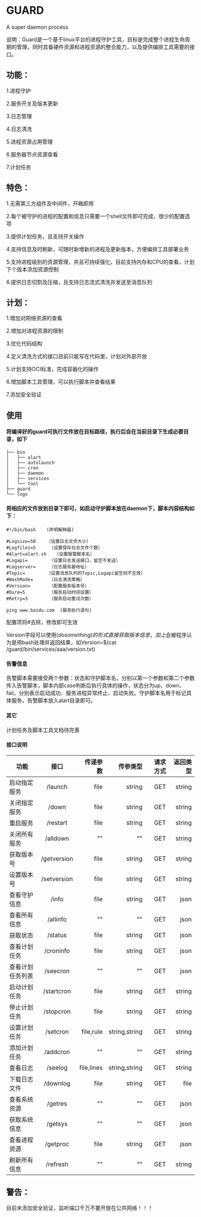 # GUARD
A super daemon process


说明：Guard是一个基于linux平台的进程守护工具，目标是完成整个进程生命周期的管理，同时具备硬件资源和进程资源的整合能力，以及提供编排工具需要的接口。



## 功能：


1.进程守护


2.服务开关及版本更新


3.日志管理


4.日志清洗


5.进程资源占用管理


6.服务器节点资源查看


7.计划任务







## 特色：


1.无需第三方组件及中间件，开箱即用


2.每个被守护的进程的配置和信息只需要一个shell文件即可完成，很少的配置选项


3.提供计划任务，且支持开关操作


4.支持信息及时刷新，可随时新增新的进程及更新版本，方便编排工具部署业务


5.支持进程级别的资源管理，并且可持续强化，目前支持内存和CPU的查看，计划下个版本添加资源控制


6.提供日志切割及压缩，且支持日志流式清洗并发送至消息队列





## 计划：


1.增加对网络资源的查看


2.增加对进程资源的限制


3.优化代码结构


4.定义清洗方式的接口目前只能写在代码里，计划对外部开放


5.计划支持OCI标准，完成容器化的操作


6.增加脚本工具管理，可以执行脚本并查看结果


7.添加安全验证




## 使用

#### 将编译好的guard可执行文件放在目标路径，执行后会在当前目录下生成必要目录，如下


```
├── bin
│   ├── alart
│   ├── autolaunch
│   ├── cron
│   ├── daemon
│   ├── services
│   └── tool
├── guard
└── logs
```

#### 将相应的文件放到目录下即可，如启动守护脚本放在daemon下，脚本内容结构如下：

```
#!/bin/bash    (声明解释器)

#Logsize=50    （设置日志文件大小）
#Logfiles=5     （设置保存日志文件个数）
#Alart=alart.sh   （设置报警脚本名）
#Logapi=        （设置日志发送接口，留空不发送）
#Logserver=     （日志服务器地址）
#Topic=        （设置消息队列的Topic,Logapi留空则不生效）
#WashMode=      （日志清洗策略）
#Version=       （配置服务版本号）
#Dure=5         （服务启动时间设置）
#Retry=3        （服务启动重试次数）

ping www.baidu.com  (服务执行语句)
```

配置项将#去除，修改即可生效

Version字段可以使用$(do something)的形式直接获取版本信息，加上$会被程序认为是用bash处理并返回结果，如Version=$(cat /guard/bin/services/aaa/version.txt)


#### 告警信息
告警脚本需要接受两个参数：状态和守护脚本名，分别以第一个参数和第二个参数传入告警脚本，脚本内部case判断后执行具体的操作，状态分为up、down、fail，分别表示启动成功、服务进程异常终止、启动失败。守护脚本名用于标记具体服务，告警脚本放入alart目录即可。

#### 其它

计划任务及脚本工具文档待完善


#### 接口说明





功能|接口|传递参数|传参类型|请求方式|返回类型
--|:--:|--:|--:|--:|--:
启动指定服务|/launch|file|string|GET|string
关闭指定服务|/down|file|string|GET|string
重启服务|/restart|file|string|GET|string
关闭所有服务|/alldown|""|""|GET|string
获取版本号|/getversion|file|string|GET|string
设置版本号|/setversion|file|string|GET|string
查看守护信息|/info|file|string|GET|json
查看所有信息|/allinfo|""|""|GET|json
获取状态|/status|file|string|GET|json
查看计划任务|/croninfo|file|string|GET|json
查看计划任务列表|/seecron|""|""|GET|json
启动计划任务|/startcron|file|string|GET|string
停止计划任务|/stopcron|file|string|GET|string
设置计划任务|/setcron|file,rule|string,string|GET|string
添加计划任务|/addcron|""|""|GET|string
查看日志|/seelog|file,lines|string,string|GET|string
下载日志文件|/downlog|file|string|GET|file
查看系统资源|/getres|""|""|GET|json
获取系统信息|/getsys|""|""|GET|json
查看进程资源|/getproc|file|string|GET|json
刷新所有信息|/refresh|""|""|GET|string








## 警告：
目前未添加安全验证，监听端口千万不要开放在公共网络！！！










